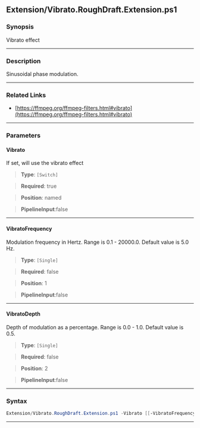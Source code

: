 
Extension/Vibrato.RoughDraft.Extension.ps1
------------------------------------------
### Synopsis
Vibrato effect

---
### Description

Sinusoidal phase modulation.

---
### Related Links
* [https://ffmpeg.org/ffmpeg-filters.html#vibrato](https://ffmpeg.org/ffmpeg-filters.html#vibrato)



---
### Parameters
#### **Vibrato**

If set, will use the vibrato effect



> **Type**: ```[Switch]```

> **Required**: true

> **Position**: named

> **PipelineInput**:false



---
#### **VibratoFrequency**

Modulation frequency in Hertz. Range is 0.1 - 20000.0. Default value is 5.0 Hz.



> **Type**: ```[Single]```

> **Required**: false

> **Position**: 1

> **PipelineInput**:false



---
#### **VibratoDepth**

Depth of modulation as a percentage. Range is 0.0 - 1.0. Default value is 0.5.



> **Type**: ```[Single]```

> **Required**: false

> **Position**: 2

> **PipelineInput**:false



---
### Syntax
```PowerShell
Extension/Vibrato.RoughDraft.Extension.ps1 -Vibrato [[-VibratoFrequency] <Single>] [[-VibratoDepth] <Single>] [<CommonParameters>]
```
---




